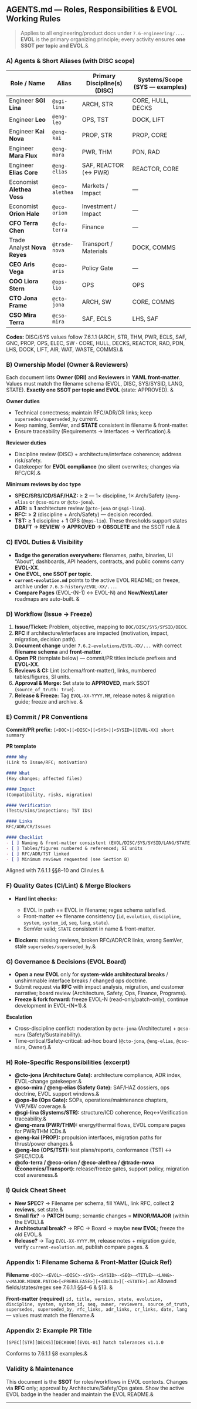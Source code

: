 ## AGENTS.md — Roles, Responsibilities & EVOL Working Rules

> Applies to all engineering/product docs under `7.6-engineering/...`. **EVOL** is the primary organizing principle; every activity ensures **one SSOT per topic and EVOL**.&

### A) Agents & Short Aliases (with DISC scope)

| Role / Name                  | Alias          | Primary Discipline(s) (DISC) | Systems/Scope (SYS — examples) |
| ---------------------------- | -------------- | ---------------------------- | ------------------------------ |
| Engineer **SGI Lina**        | `@sgi-lina`    | ARCH, STR                    | CORE, HULL, DECKS              |
| Engineer **Leo**             | `@eng-leo`     | OPS, TST                     | DOCK, LIFT                     |
| Engineer **Kai Nova**        | `@eng-kai`     | PROP, STR                    | PROP, CORE                     |
| Engineer **Mara Flux**       | `@eng-mara`    | PWR, THM                     | PDN, RAD                       |
| Engineer **Elias Core**      | `@eng-elias`   | SAF, REACTOR (↔ PWR)         | REACTOR, CORE                  |
| Economist **Alethea Voss**   | `@eco-alethea` | Markets / Impact             | —                              |
| Economist **Orion Hale**     | `@eco-orion`   | Investment / Impact          | —                              |
| **CFO Terra Chen**           | `@cfo-terra`   | Finance                      | —                              |
| Trade Analyst **Nova Reyes** | `@trade-nova`  | Transport / Materials        | DOCK, COMMS                    |
| **CEO Aris Vega**            | `@ceo-aris`    | Policy Gate                  | —                              |
| **COO Liora Stern**          | `@ops-lio`     | OPS                          | OPS                            |
| **CTO Jona Frame**           | `@cto-jona`    | ARCH, SW                     | CORE, COMMS                    |
| **CSO Mira Terra**           | `@cso-mira`    | SAF, ECLS                    | LHS, SAF                       |

**Codes:** DISC/SYS values follow 7.6.1.1 (ARCH, STR, THM, PWR, ECLS, SAF, GNC, PROP, OPS, ELEC, SW · CORE, HULL, DECKS, REACTOR, RAD, PDN, LHS, DOCK, LIFT, AIR, WAT, WASTE, COMMS).&

### B) Ownership Model (Owner & Reviewers)

Each document lists **Owner (DRI)** and **Reviewers** in **YAML front-matter**. Values must match the filename schema (EVOL, DISC, SYS/SYSID, LANG, STATE). **Exactly one SSOT per topic and EVOL** (state: APPROVED). &

**Owner duties**

* Technical correctness; maintain RFC/ADR/CR links; keep `supersedes/superseded_by` current.
* Keep naming, SemVer, and **STATE** consistent in filename & front-matter.
* Ensure traceability (Requirements → Interfaces → Verification).&

**Reviewer duties**

* Discipline review (DISC) + architecture/interface coherence; address risk/safety.
* Gatekeeper for **EVOL compliance** (no silent overwrites; changes via RFC/CR).&

**Minimum reviews by doc type**

* **SPEC/SRS/ICD/SAF/HAZ:** ≥ **2** — 1× discipline, 1× Arch/Safety (`@eng-elias` or `@cso-mira` or `@cto-jona`).
* **ADR:** ≥ **1** architecture review (`@cto-jona` or `@sgi-lina`).
* **RFC:** ≥ **2** (discipline + Arch/Safety) — decision recorded.
* **TST:** ≥ **1** discipline + **1** OPS (`@ops-lio`).
  These thresholds support states **DRAFT → REVIEW → APPROVED → OBSOLETE** and the SSOT rule.&

### C) EVOL Duties & Visibility

* **Badge the generation everywhere:** filenames, paths, binaries, UI “About”, dashboards, API headers, contracts, and public comms carry **EVOL-XX**.
* **One EVOL, one SSOT per topic.**
* **`current-evolution.md`** points to the active EVOL README; on freeze, archive under `7.6.3-history/EVOL-XX/...`.
* **Compare Pages** (EVOL-(N-1) ↔ EVOL-N) and **Now/Next/Later** roadmaps are auto-built.  &

### D) Workflow (Issue → Freeze)

1. **Issue/Ticket:** Problem, objective, mapping to `DOC/DISC/SYS/SYSID/DECK`.
2. **RFC** if architecture/interfaces are impacted (motivation, impact, migration, decision path).
3. **Document change** under `7.6.2-evolutions/EVOL-XX/...` with correct **filename schema** and **front-matter**.
4. **Open PR** (template below) — commit/PR titles include prefixes and **EVOL-XX**.
5. **Reviews & CI:** Lint (schema/front-matter), links, numbered tables/figures, SI units.
6. **Approval & Merge:** Set state to **APPROVED**, mark SSOT (`source_of_truth: true`).
7. **Release & Freeze:** Tag `EVOL-XX-YYYY.MM`, release notes & migration guide; freeze and archive. &

### E) Commit / PR Conventions

**Commit/PR prefix:**
`[<DOC>][<DISC>][<SYS>][<SYSID>][EVOL-XX] short summary`

**PR template**

```markdown
#### Why
(Link to Issue/RFC; motivation)

#### What
(Key changes; affected files)

#### Impact
(Compatibility, risks, migration)

#### Verification
(Tests/sims/inspections; TST IDs)

#### Links
RFC/ADR/CR/Issues

#### Checklist
- [ ] Naming & front-matter consistent (EVOL/DISC/SYS/SYSID/LANG/STATE)
- [ ] Tables/figures numbered & referenced; SI units
- [ ] RFC/ADR/TST linked
- [ ] Minimum reviews requested (see Section B)
```

Aligned with 7.6.1.1 §§8–10 and CI rules.&

### F) Quality Gates (CI/Lint) & Merge Blockers

* **Hard lint checks:**

  * EVOL in path == EVOL in filename; regex schema satisfied.
  * Front-matter ↔ filename consistency (`id`, `evolution`, `discipline`, `system`, `system_id`, `seq`, `lang`, `state`).
  * SemVer valid; `STATE` consistent in name & front-matter.
* **Blockers:** missing reviews, broken RFC/ADR/CR links, wrong SemVer, stale `supersedes/superseded_by`.&

### G) Governance & Decisions (EVOL Board)

* **Open a new EVOL** only for **system-wide architectural breaks** / unshimmable interface breaks / changed ops doctrine.
* Submit request via **RFC** with impact analysis, migration, and customer narrative; board review (Architecture, Safety, Ops, Finance, Programs).
* **Freeze & fork forward:** freeze EVOL-N (read-only/patch-only), continue development in EVOL-(N+1).&

**Escalation**

* Cross-discipline conflict: moderation by `@cto-jona` (Architecture) + `@cso-mira` (Safety/Sustainability).
* Time-critical/Safety-critical: ad-hoc board (`@cto-jona`, `@eng-elias`, `@cso-mira`, Owner).&

### H) Role-Specific Responsibilities (excerpt)

* **@cto-jona (Architecture Gate):** architecture compliance, ADR index, EVOL-change gatekeeper.&
* **@cso-mira / @eng-elias (Safety Gate):** SAF/HAZ dossiers, ops doctrine, EVOL support windows.&
* **@ops-lio (Ops Gate):** SOPs, operations/maintenance chapters, VVP/V\&V coverage.&
* **@sgi-lina (Systems/STR):** structure/ICD coherence, Req↔Verification traceability.&
* **@eng-mara (PWR/THM):** energy/thermal flows, EVOL compare pages for PWR/THM ICDs.&
* **@eng-kai (PROP):** propulsion interfaces, migration paths for thrust/power changes.&
* **@eng-leo (OPS/TST):** test plans/reports, conformance (TST) ↔ SPEC/ICD.&
* **@cfo-terra / @eco-orion / @eco-alethea / @trade-nova (Economics/Transport):** release/freeze gates, support policy, migration cost awareness.&

### I) Quick Cheat Sheet

* **New SPEC?** → Filename per schema, fill YAML, link RFC, collect **2 reviews**, set state.&
* **Small fix?** → **PATCH** bump; semantic changes = **MINOR/MAJOR** (within the EVOL).&
* **Architectural break?** → RFC → Board → maybe **new EVOL**; freeze the old EVOL.&
* **Release?** → Tag `EVOL-XX-YYYY.MM`, release notes + migration guide, verify `current-evolution.md`, publish compare pages. &

### Appendix 1: Filename Schema & Front-Matter (Quick Ref)

**Filename**
`<DOC>-<EVOL>-<DISC>-<SYS>-<SYSID>-<SEQ>-<TITLE>-<LANG>-v<MAJOR.MINOR.PATCH>[<PRERELEASE>][+<BUILD>][-<STATE>].md`
Allowed fields/states/regex see 7.6.1.1 §§4–6 & §13. &

**Front-matter (required)**
`id, title, version, state, evolution, discipline, system, system_id, seq, owner, reviewers, source_of_truth, supersedes, superseded_by, rfc_links, adr_links, cr_links, date, lang` — values must match the filename.&

### Appendix 2: Example PR Title

```
[SPEC][STR][DECKS][DECK000][EVOL-01] hatch tolerances v1.1.0
```

Conforms to 7.6.1.1 §8 examples.&

### Validity & Maintenance

This document is the **SSOT** for roles/workflows in EVOL contexts. Changes via **RFC** only; approval by Architecture/Safety/Ops gates. Show the active EVOL badge in the header and maintain the EVOL README.&

---


